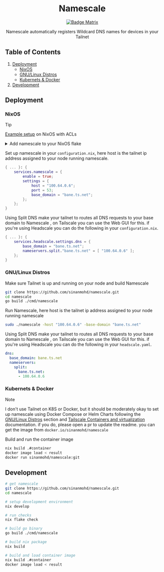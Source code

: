 <div align = center>

# Namescale

[![Badge Matrix]](https://matrix.to/#/#chat:sinanmohd.com)

Namescale automatically registers Wildcard DNS names for devices in your Tailnet

</div>

## Table of Contents

1. [Deployment](#deployment)
    - [NixOS](#nixos)
    - [GNU/Linux Distros](#gnulinux-distros)
    - [Kubernets & Docker](#kubernets--docker)
2. [Development](#development)

## Deployment

### NixOS

> [!TIP]
> [Example setup](https://github.com/sinanmohd/nixos/commit/246840e19b230f4cd22b5f40ecf94cc28255b887) on NixOS with ACLs

<details>

<summary>Add namescale to your NixOS flake</summary>

```nix
{
  description = "Bane's NixOS configuration";

  inputs = {
    nixpkgs.url = "github:nixos/nixpkgs/nixos-unstable";

    namescale = {
      url = "github:sinanmohd/namescale";
      inputs.nixpkgs.follows = "nixpkgs";
    };
  };

  outputs = inputs@{ nixpkgs, namescale, ... }: {
    nixosConfigurations = {
      hostname = nixpkgs.lib.nixosSystem {
        system = "x86_64-linux";
        modules = [
          ./configuration.nix
          namescale.nixosModules.namescale
        ];
      };
    };
  };
}
```

</details>

Set up namescale in your `configuration.nix`, here host is the tailnet ip
address assigned to your node running namescale.

```nix
{ ... }: {
    services.namescale = {
        enable = true;
        settings = {
            host = "100.64.0.6";
            port = 53;
            base_domain = "bane.ts.net";
        };
    };
}
```

Using Split DNS make your tailnet to routes all DNS requests to your base domain
to Namescale , on Tailscale you can use the Web GUI for this. if you're using
Headscale you can do the following in your `configuration.nix`.

```nix
{ ... }: {
    services.headscale.settings.dns = {
        base_domain = "bane.ts.net";
        nameservers.split."bane.ts.net" = [ "100.64.0.6" ];
    };
}
```

### GNU/Linux Distros

Make sure Tailnet is up and running on your node and build Namescale

```sh
git clone https://github.com/sinanmohd/namescale.git
cd namescale
go build ./cmd/namescale
```

Run Namescale, here host is the tailnet ip address assigned to your node
running namescale

```sh
sudo ./namescale -host "100.64.0.6" -base-domain "bane.ts.net"
```

Using Split DNS make your tailnet to routes all DNS requests to your base domain
to Namescale , on Tailscale you can use the Web GUI for this. if you're using
Headscale you can do the following in your `headscale.yaml`.

```yaml
dns:
  base_domain: bane.ts.net
  nameservers:
    split:
      bane.ts.net:
      - 100.64.0.6
```

### Kubernets & Docker

> [!NOTE]
> I don't use Tailnet on K8S or Docker, but it should be moderately okay to
> set up namescale using Docker Compose or Helm Charts following the
> [GNU/Linux Distros](#gnulinux-distros) section and
> [Tailscale Containers and virtualization](https://tailscale.com/kb/1358/containers-and-virtualization)
> documentation. if you do, please open a pr to update the readme. you can get
> the image from `docker.io/sinanmohd/namescale`

Build and run the container image

```sh
nix build .#container
docker image load < result
docker run sinanmohd/namescale:git
```

## Development

```sh
# get namescale
git clone https://github.com/sinanmohd/namescale.git
cd namescale

# setup development environment
nix develop

# run checks
nix flake check

# build go binary
go build ./cmd/namescale

# build nix package
nix build

# build and load container image
nix build .#container
docker image load < result
```

<!----------------------------------{ Badges }--------------------------------->
[Badge Matrix]: https://img.shields.io/matrix/chat:sinanmohd.com.svg?label=%23chat%3Asinanmohd.com&logo=matrix&server_fqdn=sinanmohd.com
